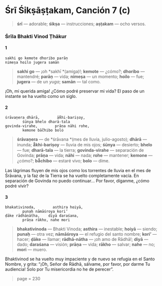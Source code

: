 # Śrī Śikṣāṣṭakam, Canción 7 (c)

> **śrī** — adorable; **śikṣa** — instrucciones; **aṣṭakam** — ocho versos.

### Śrīla Bhakti Vinod Ṭhākur

#### 1

    sakhi go kemote dhoribo parāṇ
    nimeṣa hoilo jugera samān

> **sakhi go** — ¡oh *sakhī *(amiga)!; **kemote** — ¿cómo?; **dhoribo** — mantendré; **parāṇ** — vida; **nimeṣa** — un momento; **hoilo** — fue; **jugera** — de un *yuga*; **samān** — tal como.

¡Oh, mi querida amiga! ¿Cómo podré preservar mi vida? El paso de un instante se ha vuelto como un siglo.

#### 2

    śrāvaṇera dhārā,        ā̐khi-bariṣoy,
            śūnya bhelo dharā-tala
    govinda-virahe,        prāṇa nāhi rohe,
            kemone bā̐chibo bolo

> **śrāvaṇera** — de *śrāvana *(mes de lluvia, julio-agosto); **dhārā** — inunda; **ā̐khi-bariṣoy** — lluvia de mis ojos; **śūnya** — desierto; **bhelo** — fue; **dharā-tala** — la tierra; **govinda-virahe** — separación de Govinda; **prāṇa** — vida; **nāhi** — nada; **rohe** — mantener; **kemone** — ¿cómo?; **bā̐chibo** — estaré vivo; **bolo** — díme.

Las lágrimas fluyen de mis ojos como los torrentes de lluvia en el mes de Śrāvana, y la faz de la Tierra se ha vuelto completamente vacía. En separación de Govinda no puedo continuar... Por favor, díganme, ¿cómo podré vivir?

#### 3

    bhakativinoda,        asthira hoiyā,
            punaḥ nāmāśroya kori’
    ḍāke rādhānātha,    diyā daraśana,
            prāṇa rākho, nahe mori

> **bhakativinoda** — Bhakti Vinoda; **asthira** — inestable; **hoiyā** — siendo; **punaḥ** — otra vez; **nāmāśroya** — el refugio del santo nombre; **kori’** — hacer; **ḍāke** — llamar; **rādhā-nātha** — ¡oh amo de Rādhā!; **diyā** — dado; **daraśana** — visión; **prāṇa** — vida; **rākho** — salvar; **nahe** — no; **mori** — muero.

Bhaktivinod se ha vuelto muy impaciente y de nuevo se refugia en el Santo Nombre, y grita: “¡Oh, Señor de Rādhā, sálvame, por favor, por darme Tu audiencia! Solo por Tu misericordia no he de perecer”.


> page = 230
